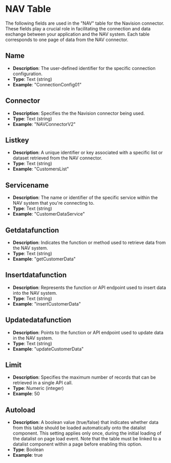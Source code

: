 # NAV Table

The following fields are used in the "NAV" table for the Navision connector. These fields play a crucial role in facilitating the connection and data exchange between your application and the NAV system. Each table corresponds to one page of data from the NAV connector.

## Name
- **Description**: The user-defined identifier for the specific connection configuration.
- **Type**: Text (string)
- **Example**: "ConnectionConfig01"

## Connector
- **Description**: Specifies the the Navision connector being used.
- **Type**: Text (string)
- **Example**: "NAVConnectorV2"

## Listkey
- **Description**: A unique identifier or key associated with a specific list or dataset retrieved from the NAV connector.
- **Type**: Text (string)
- **Example**: "CustomersList"

## Servicename
- **Description**: The name or identifier of the specific service within the NAV system that you're connecting to.
- **Type**: Text (string)
- **Example**: "CustomerDataService"

## Getdatafunction
- **Description**: Indicates the function or method used to retrieve data from the NAV system.
- **Type**: Text (string)
- **Example**: "getCustomerData"

## Insertdatafunction
- **Description**: Represents the function or API endpoint used to insert data into the NAV system.
- **Type**: Text (string)
- **Example**: "insertCustomerData"

## Updatedatafunction
- **Description**: Points to the function or API endpoint used to update data in the NAV system.
- **Type**: Text (string)
- **Example**: "updateCustomerData"

## Limit
- **Description**: Specifies the maximum number of records that can be retrieved in a single API call.
- **Type**: Numeric (integer)
- **Example**: 50

## Autoload
- **Description**: A boolean value (true/false) that indicates whether data from this table should be loaded automatically onto the datalist component. This setting applies only once, during the initial loading of the datalist on page load event. Note that the table must be linked to a datalist component within a page before enabling this option.
- **Type**: Boolean
- **Example**: true
